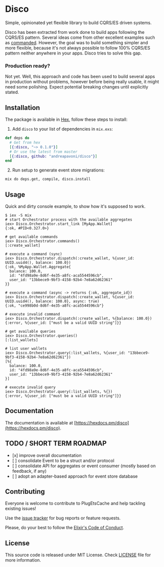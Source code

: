 # Disco

Simple, opinionated yet flexible library to build CQRS/ES driven systems.

Disco has been extracted from work done to build apps following the CQRS/ES pattern.
Several ideas come from other excellent examples such as [commanded](https://github.com/commanded/commanded).
However, the goal was to build something simpler and more flexible, because it's not always
possible to follow 100% CQRS/ES pattern neither anywhere in your apps. Disco tries to
solve this gap.

### Production ready?

Not yet. Well, this approach and code has been used to build several apps in production
without problems, however before being really usable, it might need some polishing. Expect
potential breaking changes until explicitly stated.

## Installation

The package is available in [Hex](https://hex.pm/packages/disco), follow these steps to install:

1.  Add `disco` to your list of dependencies in `mix.exs`:

```elixir
def deps do
  # Get from hex
  [{:disco, "~> 0.1.0"}]
  # Or use the latest from master
  [{:disco, github: "andreapavoni/disco"}]
end
```

2.  Run setup to generate event store migrations:

```sh
mix do deps.get, compile, disco.install
```

## Usage

Quick and dirty console example, to show how it's supposed to work.

```
$ iex -S mix
# start Orchestrator process with the available aggregates
iex> Disco.Orchestrator.start_link [MyApp.Wallet]
{:ok, #PID<0.327.0>}

# get available commands
iex> Disco.Orchestrator.commands()
[:create_wallet]

# execute a command (sync)
iex> Disco.Orchestrator.dispatch(:create_wallet, %{user_id: UUID.uuid4(), balance: 100.0})
{:ok, %MyApp.Wallet.Aggregate{
  balance: 100.0,
  id: "4fd98a9e-8d6f-4e35-a8fc-aca5544596cb",
  user_id: "13bbece9-9bf3-4158-92b4-7e8a62d62361"
}}

# execute a command (async -> returns {:ok, aggregate_id})
iex> Disco.Orchestrator.dispatch(:create_wallet, %{user_id: UUID.uuid4(), balance: 100.0}, async: true)
{:ok, "ce998b0d-8d6f-4e35-a8fc-aca5544596cb"}

# execute invalid command
iex> Disco.Orchestrator.dispatch(:create_wallet, %{balance: 100.0})
{:error, %{user_id: ["must be a valid UUID string"]}}

# get available queries
iex> Disco.Orchestrator.queries()
[:list_wallets]

# list user wallets
iex> Disco.Orchestrator.query(:list_wallets, %{user_id: "13bbece9-9bf3-4158-92b4-7e8a62d62361"})
[%{
  balance: 100.0,
  id: "4fd98a9e-8d6f-4e35-a8fc-aca5544596cb",
  user_id: "13bbece9-9bf3-4158-92b4-7e8a62d62361"
}]

# execute invalid query
iex> Disco.Orchestrator.query(:list_wallets, %{})
{:error, %{user_id: ["must be a valid UUID string"]}}
```

## Documentation

The documentation is available at [https://hexdocs.pm/disco](https://hexdocs.pm/disco).

## TODO / SHORT TERM ROADMAP

* [x] improve overall documentation
* [ ] consolidate Event to be a struct and/or protocol
* [ ] consolidate API for aggregates or event consumer (mostly based on feedback, if any)
* [ ] adopt an adapter-based approach for event store database

## Contributing

Everyone is welcome to contribute to PlugEtsCache and help tackling existing issues!

Use the [issue tracker](https://github.com/andreapavoni/disco/issues) for bug reports or feature requests.

Please, do your best to follow the [Elixir's Code of Conduct](https://github.com/elixir-lang/elixir/blob/master/CODE_OF_CONDUCT.md).

## License

This source code is released under MIT License. Check [LICENSE](https://github.com/andreapavoni/disco/blob/master/LICENSE) file for more information.
